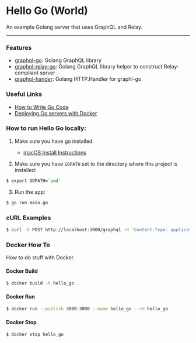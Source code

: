 # Hello Go (World)
An example Golang server that uses GraphQL and Relay.

<hr />

###  Features

- [graphql-go](https://github.com/graphql-go/graphql): Golang GraphQL library
- [graphql-relay-go](https://github.com/graphql-go/relay): Golang GraphQL library helper to construct Relay-compliant server
- [graphql-hander](https://github.com/graphql-go/hander): Golang HTTP.Handler for graphl-go

### Useful Links

- [How to Write Go Code](https://golang.org/doc/code.html#Workspaces)
- [Deploying Go servers with Docker](https://blog.golang.org/docker)

### How to run Hello Go locally:

1. Make sure you have go installed.
    - [macOS Install Instructions](https://golang.org/doc/install) 

2. Make sure you have `GOPATH` set to the directory where this project is installed:

```bash
$ export GOPATH=`pwd`
```

3. Run the app: 

```bash
$ go run main.go
```

### cURL Examples

```bash
$ curl -X POST http://localhost:3000/graphql -H 'Content-Type: application/graphql' -d 'query Root{ hello }'
```


### Docker How To

How to do stuff with Docker.

#### Docker Build

```bash
$ docker build -t hello_go .
```

#### Docker Run

```bash
$ docker run --publish 3000:3000 --name hello_go --rm hello_go
```

#### Docker Stop

```bash
$ docker stop hello_go
```
